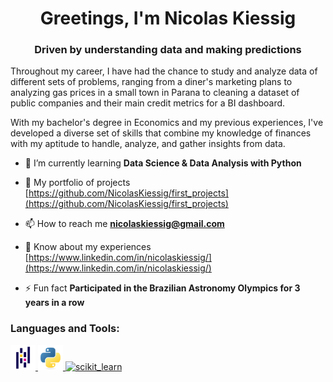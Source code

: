 <h1 align="center">Greetings, I'm Nicolas Kiessig</h1>
<h3 align="center">Driven by understanding data and making predictions</h3>

Throughout my career, I have had the chance to study and analyze data of different sets of problems, ranging from a diner's marketing plans to analyzing gas prices in a small town in Parana to cleaning a dataset of public companies and their main credit metrics for a BI dashboard.

With my bachelor's degree in Economics and my previous experiences, I've developed a diverse set of skills that combine my knowledge of finances with my aptitude to handle, analyze, and gather insights from data.



- 🌱 I’m currently learning **Data Science & Data Analysis with Python**

- 🔭 My portfolio of projects [https://github.com/NicolasKiessig/first_projects](https://github.com/NicolasKiessig/first_projects)

- 📫 How to reach me **nicolaskiessig@gmail.com**

- 📄 Know about my experiences [https://www.linkedin.com/in/nicolaskiessig/](https://www.linkedin.com/in/nicolaskiessig/)

- ⚡ Fun fact **Participated in the Brazilian Astronomy Olympics for 3 years in a row**

<h3 align="left">Languages and Tools:</h3>
<p align="left"> <a href="https://pandas.pydata.org/" target="_blank" rel="noreferrer"> <img src="https://raw.githubusercontent.com/devicons/devicon/2ae2a900d2f041da66e950e4d48052658d850630/icons/pandas/pandas-original.svg" alt="pandas" width="40" height="40"/> </a> <a href="https://www.python.org" target="_blank" rel="noreferrer"> <img src="https://raw.githubusercontent.com/devicons/devicon/master/icons/python/python-original.svg" alt="python" width="40" height="40"/> </a> <a href="https://scikit-learn.org/" target="_blank" rel="noreferrer"> <img src="https://upload.wikimedia.org/wikipedia/commons/0/05/Scikit_learn_logo_small.svg" alt="scikit_learn" width="40" height="40"/> </a> </p>
